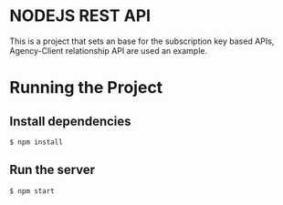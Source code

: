 # NODEJS REST API
This is a project that sets an base for the subscription key based APIs, Agency-Client relationship API are used an example.


# Running the Project
## Install dependencies
```
$ npm install
```
## Run the server
```
$ npm start
```
